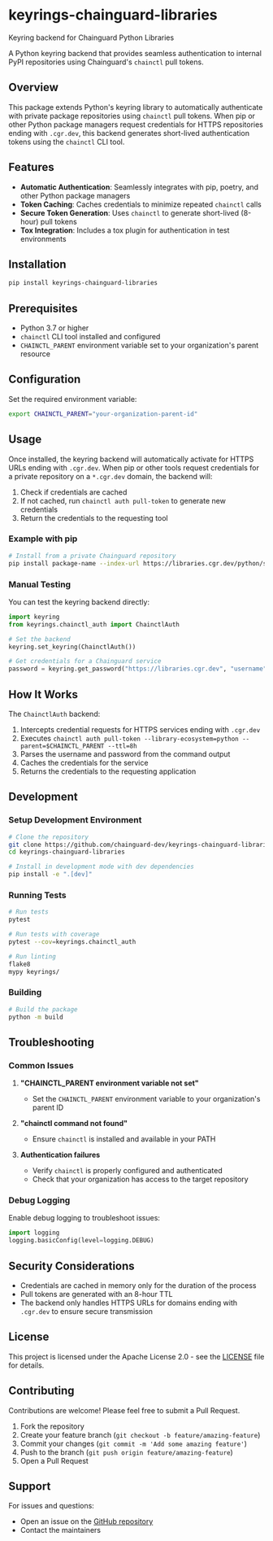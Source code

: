 # keyrings-chainguard-libraries

Keyring backend for Chainguard Python Libraries

A Python keyring backend that provides seamless authentication to internal PyPI repositories using Chainguard's `chainctl` pull tokens.

## Overview

This package extends Python's keyring library to automatically authenticate with private package repositories using `chainctl` pull tokens. When pip or other Python package managers request credentials for HTTPS repositories ending with `.cgr.dev`, this backend generates short-lived authentication tokens using the `chainctl` CLI tool.

## Features

- **Automatic Authentication**: Seamlessly integrates with pip, poetry, and other Python package managers
- **Token Caching**: Caches credentials to minimize repeated `chainctl` calls
- **Secure Token Generation**: Uses `chainctl` to generate short-lived (8-hour) pull tokens
- **Tox Integration**: Includes a tox plugin for authentication in test environments

## Installation

```bash
pip install keyrings-chainguard-libraries
```

## Prerequisites

- Python 3.7 or higher
- `chainctl` CLI tool installed and configured
- `CHAINCTL_PARENT` environment variable set to your organization's parent resource

## Configuration

Set the required environment variable:

```bash
export CHAINCTL_PARENT="your-organization-parent-id"
```

## Usage

Once installed, the keyring backend will automatically activate for HTTPS URLs ending with `.cgr.dev`. When pip or other tools request credentials for a private repository on a `*.cgr.dev` domain, the backend will:

1. Check if credentials are cached
2. If not cached, run `chainctl auth pull-token` to generate new credentials
3. Return the credentials to the requesting tool

### Example with pip

```bash
# Install from a private Chainguard repository
pip install package-name --index-url https://libraries.cgr.dev/python/simple/
```

### Manual Testing

You can test the keyring backend directly:

```python
import keyring
from keyrings.chainctl_auth import ChainctlAuth

# Set the backend
keyring.set_keyring(ChainctlAuth())

# Get credentials for a Chainguard service
password = keyring.get_password("https://libraries.cgr.dev", "username")
```

## How It Works

The `ChainctlAuth` backend:

1. Intercepts credential requests for HTTPS services ending with `.cgr.dev`
2. Executes `chainctl auth pull-token --library-ecosystem=python --parent=$CHAINCTL_PARENT --ttl=8h`
3. Parses the username and password from the command output
4. Caches the credentials for the service
5. Returns the credentials to the requesting application

## Development

### Setup Development Environment

```bash
# Clone the repository
git clone https://github.com/chainguard-dev/keyrings-chainguard-libraries
cd keyrings-chainguard-libraries

# Install in development mode with dev dependencies
pip install -e ".[dev]"
```

### Running Tests

```bash
# Run tests
pytest

# Run tests with coverage
pytest --cov=keyrings.chainctl_auth

# Run linting
flake8
mypy keyrings/
```

### Building

```bash
# Build the package
python -m build
```

## Troubleshooting

### Common Issues

1. **"CHAINCTL_PARENT environment variable not set"**
   - Set the `CHAINCTL_PARENT` environment variable to your organization's parent ID

2. **"chainctl command not found"**
   - Ensure `chainctl` is installed and available in your PATH

3. **Authentication failures**
   - Verify `chainctl` is properly configured and authenticated
   - Check that your organization has access to the target repository

### Debug Logging

Enable debug logging to troubleshoot issues:

```python
import logging
logging.basicConfig(level=logging.DEBUG)
```

## Security Considerations

- Credentials are cached in memory only for the duration of the process
- Pull tokens are generated with an 8-hour TTL
- The backend only handles HTTPS URLs for domains ending with `.cgr.dev` to ensure secure transmission

## License

This project is licensed under the Apache License 2.0 - see the [LICENSE](LICENSE) file for details.

## Contributing

Contributions are welcome! Please feel free to submit a Pull Request.

1. Fork the repository
2. Create your feature branch (`git checkout -b feature/amazing-feature`)
3. Commit your changes (`git commit -m 'Add some amazing feature'`)
4. Push to the branch (`git push origin feature/amazing-feature`)
5. Open a Pull Request

## Support

For issues and questions:
- Open an issue on the [GitHub repository](https://github.com/chainguard-dev/keyrings-chainguard-libraries)
- Contact the maintainers

